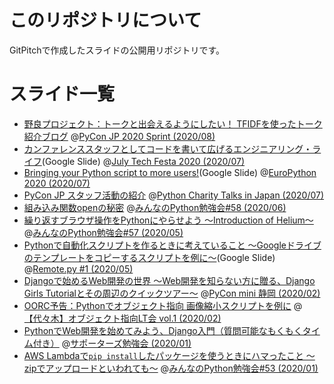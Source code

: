 # このリポジトリについて
GitPitchで作成したスライドの公開用リポジトリです。

# スライド一覧

- [野良プロジェクト：トークと出会えるようにしたい！ TFIDFを使ったトーク紹介ブログ](https://gitpitch.com/ftnext/2020_slides/master?p=pyconjp_Aug_sprint_talk_tfidf) @[PyCon JP 2020 Sprint (2020/08)](https://pyconjp.connpass.com/event/183507/)
- [カンファレンススタッフとしてコードを書いて広げるエンジニアリング・ライフ](https://docs.google.com/presentation/d/1ATNL1J5OtCW3ay3rs8kynULl0cJ6bKJje654XvI8BuM/edit?usp=sharing)(Google Slide) @[July Tech Festa 2020 (2020/07)](https://techfesta.connpass.com/event/175611/)
- [Bringing your Python script to more users!](https://docs.google.com/presentation/d/1suCR74htBu-8m-JNKsafXMNkV63-LsXlp_PGJXZy9Xw/edit?usp=sharing)(Google Slide) @[EuroPython 2020 (2020/07)](https://ep2020.europython.eu/)
- [PyCon JP スタッフ活動の紹介](https://gitpitch.com/ftnext/2020_slides/master?p=pycharity_Jul_pyconjp_staff) @[Python Charity Talks in Japan (2020/07)](https://pyconjp.connpass.com/event/177586/)
- [組み込み関数openの秘密](https://gitpitch.com/ftnext/2020_slides/master?p=stapy_Jun_builtins_open) @[みんなのPython勉強会#58 (2020/06)](https://startpython.connpass.com/event/175451/)
- [繰り返すブラウザ操作をPythonにやらせよう 〜Introduction of Helium〜](https://gitpitch.com/ftnext/2020_slides/master?p=stapy_May_helium_auto_browser) @[みんなのPython勉強会#57 (2020/05)](https://startpython.connpass.com/event/163366/)
- [Pythonで自動化スクリプトを作るときに考えていること 〜Googleドライブのテンプレートをコピーするスクリプトを例に〜](https://docs.google.com/presentation/d/1YP03-0THNmWLdqIi_hrcgi-k7y_2G7jj5iWXf973Ew4/edit?usp=sharing)(Google Slide) @[Remote.py #1 (2020/05)](https://lapras.connpass.com/event/174515/)
- [Djangoで始めるWeb開発の世界 〜Web開発を知らない方に贈る、Django Girls Tutorialとその周辺のクイックツアー〜](https://gitpitch.com/ftnext/2020_slides/master?p=pycon_shizu_Feb_django_intro) @[PyCon mini 静岡 (2020/02)](https://shizuoka.pycon.jp/)
- [OORC予告：Pythonでオブジェクト指向 画像縮小スクリプトを例に](https://gitpitch.com/ftnext/2020_slides/master?p=rakus_Feb_python_oop) @[【代々木】オブジェクト指向LT会 vol.1 (2020/02)](https://rakus.connpass.com/event/162841/)
- [PythonでWeb開発を始めてみよう、Django入門（質問可能なもくもくタイム付き）](https://gitpitch.com/ftnext/2020_slides/master?p=spzcolab_Jan_django) @[サポーターズ勉強会 (2020/01)](https://supporterzcolab.com/event/1032/)
- [AWS Lambdaで`pip install`したパッケージを使うときにハマったこと 〜zipでアップロードといわれても〜](https://gitpitch.com/ftnext/2020_slides/master?p=stapy_Jan_AWS_lambda) @[みんなのPython勉強会#53 (2020/01)](https://startpython.connpass.com/event/150922/)
